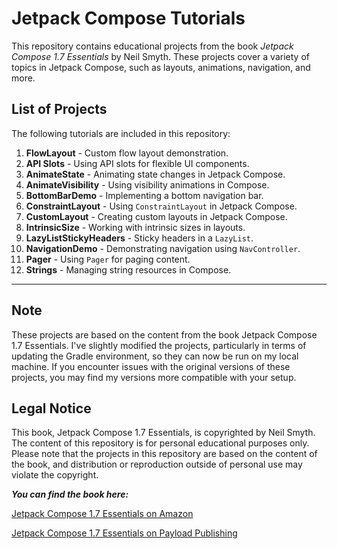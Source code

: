 # Jetpack Compose Tutorials

This repository contains educational projects from the book *Jetpack Compose 1.7 Essentials* by Neil Smyth. These projects cover a variety of topics in Jetpack Compose, such as layouts, animations, navigation, and more.

## List of Projects

The following tutorials are included in this repository:

1. **FlowLayout** - Custom flow layout demonstration.
2. **API Slots** - Using API slots for flexible UI components.
3. **AnimateState** - Animating state changes in Jetpack Compose.
4. **AnimateVisibility** - Using visibility animations in Compose.
5. **BottomBarDemo** - Implementing a bottom navigation bar.
6. **ConstraintLayout** - Using `ConstraintLayout` in Jetpack Compose.
7. **CustomLayout** - Creating custom layouts in Jetpack Compose.
8. **IntrinsicSize** - Working with intrinsic sizes in layouts.
9. **LazyListStickyHeaders** - Sticky headers in a `LazyList`.
10. **NavigationDemo** - Demonstrating navigation using `NavController`.
11. **Pager** - Using `Pager` for paging content.
12. **Strings** - Managing string resources in Compose.

---
## Note

These projects are based on the content from the book Jetpack Compose 1.7 Essentials. I've slightly modified the projects, particularly in terms of updating the Gradle environment, so they can now be run on my local machine. If you encounter issues with the original versions of these projects, you may find my versions more compatible with your setup.

## Legal Notice
This book, Jetpack Compose 1.7 Essentials, is copyrighted by Neil Smyth. The content of this repository is for personal educational purposes only. Please note that the projects in this repository are based on the content of the book, and distribution or reproduction outside of personal use may violate the copyright. 

***You can find the book here:***

[Jetpack Compose 1.7 Essentials on Amazon](https://www.amazon.com/Jetpack-Compose-1-7-Essentials-Developing/dp/1965764045)

[Jetpack Compose 1.7 Essentials on Payload Publishing](https://www.payloadbooks.com/product/jetpack-compose-1-7-essentials-ebook/)
